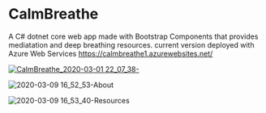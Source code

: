 # CalmBreathe
A C# dotnet core web app made with Bootstrap Components that provides mediatation and deep breathing resources. 
current version deployed with Azure Web Services https://calmbreathe1.azurewebsites.net/

[![CalmBreathe_2020-03-01 22_07_38-](https://user-images.githubusercontent.com/12942076/76255757-20185900-6225-11ea-982a-a59f3385e3fc.png)](url)

![2020-03-09 16_52_53-About](https://user-images.githubusercontent.com/12942076/76256677-bb5dfe00-6226-11ea-9dba-0b8a0cfac25a.png)


![2020-03-09 16_53_40-Resources](https://user-images.githubusercontent.com/12942076/76256678-bb5dfe00-6226-11ea-9002-19b1d4146268.png)
